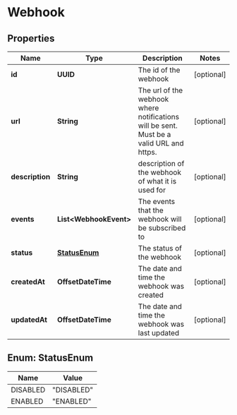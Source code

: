 

# Webhook


## Properties

| Name | Type | Description | Notes |
|------------ | ------------- | ------------- | -------------|
|**id** | **UUID** | The id of the webhook |  [optional] |
|**url** | **String** | The url of the webhook where notifications will be sent. Must be a valid URL and https. |  [optional] |
|**description** | **String** | description of the webhook of what it is used for |  [optional] |
|**events** | **List&lt;WebhookEvent&gt;** | The events that the webhook will be subscribed to |  [optional] |
|**status** | [**StatusEnum**](#StatusEnum) | The status of the webhook |  [optional] |
|**createdAt** | **OffsetDateTime** | The date and time the webhook was created |  [optional] |
|**updatedAt** | **OffsetDateTime** | The date and time the webhook was last updated |  [optional] |



## Enum: StatusEnum

| Name | Value |
|---- | -----|
| DISABLED | &quot;DISABLED&quot; |
| ENABLED | &quot;ENABLED&quot; |



